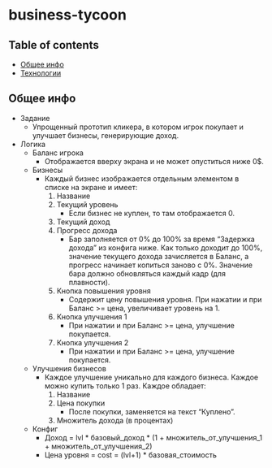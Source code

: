 # business-tycoon

## Table of contents
* [Общее инфо](#general-info)
* [Технологии](#technologies)

## Общее инфо
* Задание
  + Упрощенный прототип кликера, в котором игрок покупает и улучшает бизнесы, генерирующие доход.
* Логика
  + Баланс игрока
      + Отображается вверху экрана и не может опуститься ниже 0$.
  + Бизнесы
    + Каждый бизнес изображается отдельным элементом в списке на экране и имеет:
      1. Название
      2. Текущий уровень
         * Если бизнес не куплен, то там отображается 0.
      3. Текущий доход
      4. Прогресс дохода
         + Бар заполняется от 0% до 100% за время “Задержка дохода” из конфига ниже. Как только доходит до 100%, значение текущего дохода зачисляется в Баланс, а прогресс начинает копиться заново с 0%. Значение бара должно обновляться каждый кадр (для плавности).
      5. Кнопка повышения уровня
         + Содержит цену повышения уровня. При нажатии и при Баланс >= цена, увеличивает уровень на 1.
      6. Кнопка улучшения 1
         + При нажатии и при Баланс >= цена, улучшение покупается.
      7. Кнопка улучшения 2
         + При нажатии и при Баланс >= цена, улучшение покупается.  
  + Улучшения бизнесов
    * Каждое улучшение уникально для каждого бизнеса. Каждое можно купить только 1 раз. Каждое обладает:
      1. Название
      2. Цена покупки
         + После покупки, заменяется на текст “Куплено”.
      3. Множитель дохода (в процентах)   
  + Конфиг
    * Доход = lvl * базовый_доход * (1 + множитель_от_улучшения_1 + множитель_от_улучшения_2)
    * Цена уровня = cost = (lvl+1) * базовая_стоимость
